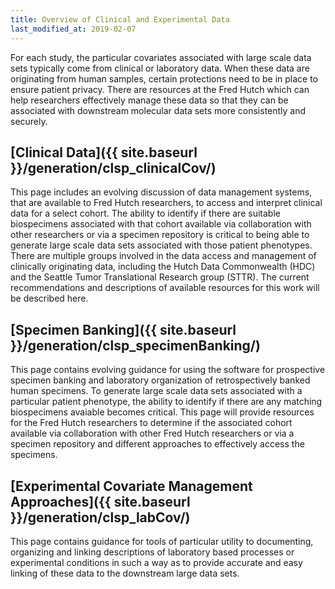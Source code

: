 ```yaml
---
title: Overview of Clinical and Experimental Data
last_modified_at: 2019-02-07
---
```

For each study, the particular covariates associated with large scale data sets typically come from clinical or laboratory data. When these data are originating from human samples, certain protections need to be in place to ensure patient privacy. There are resources at the Fred Hutch which can help researchers effectively manage these data so that they can be associated with downstream molecular data sets more consistently and securely.  

## [Clinical Data]({{ site.baseurl }}/generation/clsp_clinicalCov/)
This page includes an evolving discussion of data management systems, that are available to Fred Hutch researchers, to access and interpret clinical data for a select cohort.  The ability to identify if there are suitable biospecimens associated with that cohort available via collaboration with other researchers or via a specimen repository is critical to being able to generate large scale data sets associated with those patient phenotypes. There are multiple groups involved in the data access and management of clinically originating data, including the Hutch Data Commonwealth (HDC) and the Seattle Tumor Translational Research group (STTR).  The current recommendations and descriptions of available resources for this work will be described here.

## [Specimen Banking]({{ site.baseurl }}/generation/clsp_specimenBanking/)
This page contains evolving guidance for using the software for prospective specimen banking and laboratory organization of retrospectively banked human specimens.  To generate large scale data sets associated with a particular patient phenotype, the ability to identify if there are any matching biospecimens avaiable becomes critical. This page will provide resources for the Fred Hutch researchers to determine if the associated cohort available via collaboration with other Fred Hutch researchers or via a specimen repository and different approaches to effectively access the specimens.

## [Experimental Covariate Management Approaches]({{ site.baseurl }}/generation/clsp_labCov/)
This page contains guidance for tools of particular utility to documenting, organizing and linking descriptions of laboratory based processes or experimental conditions in such a way as to provide accurate and easy linking of these data to the downstream large data sets.  
